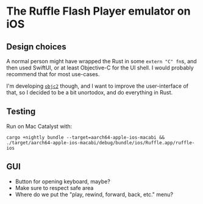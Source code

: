 # The Ruffle Flash Player emulator on iOS


## Design choices

A normal person might have wrapped the Rust in some `extern "C" fn`s, and then used SwiftUI, or at least Objective-C for the UI shell. I would probably recommend that for most use-cases.

I'm developing [`objc2`](https://github.com/madsmtm/objc2) though, and I want to improve the user-interface of that, so I decided to be a bit unortodox, and do everything in Rust.

## Testing

Run on Mac Catalyst with:
```
cargo +nightly bundle --target=aarch64-apple-ios-macabi && ./target/aarch64-apple-ios-macabi/debug/bundle/ios/Ruffle.app/ruffle-ios
```

## GUI

- Button for opening keyboard, maybe?
- Make sure to respect safe area
- Where do we put the "play, rewind, forward, back, etc." menu?
